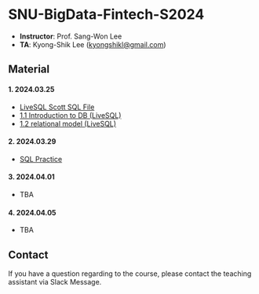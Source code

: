 # SNU-BigData-Fintech-S2024

- **Instructor**: Prof. Sang-Won Lee
- **TA**: Kyong-Shik Lee (kyongshikl@gmail.com)

## Material

#### 1. 2024.03.25

- [LiveSQL Scott SQL File](./week1-1/scott.sql)
- [1.1 Introduction to DB (LiveSQL)](<./week1-1/1.1%20Introduction%20to%20DB%20(LiveSQL).md>)
- [1.2 relational model (LiveSQL)](<./week1-1/1.2%20relational%20model%20(LiveSQL).md>)

#### 2. 2024.03.29

- [SQL Practice](./week1-2/postgres-example.md)

#### 3. 2024.04.01

- TBA

#### 4. 2024.04.05

- TBA

## Contact

If you have a question regarding to the course, please contact the teaching assistant via Slack Message.
